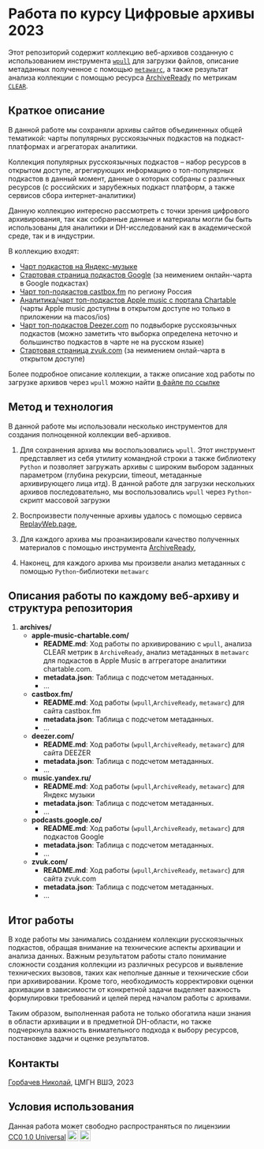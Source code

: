 # Работа по курсу Цифровые архивы 2023

Этот репозиторий содержит коллекцию веб-архивов созданную с использованием инструмента [`wpull`](https://wpull.readthedocs.io/en/master/) для загрузки файлов, описание метаданных полученное с помощью [`metawarc`](https://github.com/datacoon/metawarc), а также результат анализа коллекции с помощью ресурса [ArchiveReady](https://archiveready.com/) по метрикам [`CLEAR`](http://purl.pt/24107/1/iPres2013_PDF/CLEAR%20a%20credible%20method%20to%20evaluate%20website%20archivability.pdf).


## Краткое описание

В данной работе мы сохраняли архивы сайтов объединенных общей тематикой: чарты популярных русскоязычных подкастов на подкаст-платформах и агрегаторах аналитики.

Коллекция популярных русскоязычных подкастов – набор ресурсов в открытом доступе, агрегирующих информацию о топ-популярных подкастов в данный момент, данные о которых собраны с различных ресурсов (с российских и зарубежных подкаст платформ, а также сервисов сбора интернет-аналитики) 

Данную коллекцию интересно рассмотреть с точки зрения цифрового архивирования, так как собранные данные и материалы могли бы быть использованы для аналитики и DH-исследований как в академической среде, так и в индустрии. 

В коллекцию входят:
- [Чарт подкастов на Яндекс-музыке](https://music.yandex.ru/chart/podcasts)
- [Стартовая страница подкастов Google](https://podcasts.google.com/) (за неимением онлайн-чарта в Google подкастах)
- [Чарт топ-подкастов castbox.fm](https://castbox.fm/categories/0?country=ru) по региону Россия
- [Аналитика/чарт топ-подкастов Apple music с портала Chartable](https://chartable.com/charts/itunes/ru-all-podcasts-podcasts) (чарты Apple music доступны в открытом доступе но только в приложении на macos/ios)
- [Чарт топ-подкастов Deezer.com](https://www.deezer.com/en/channels/russian-speaking) по подвыборке русскоязычных подкастов (можно заметить что выборка определена неточно и большинство подкастов в чарте не на русском языке)
- [Стартовая страница zvuk.com](https://zvuk.com/podcasts) (за неимением онлай-чарта в открытом доступе)

Более подробное описание коллекции, а также описание ход работы по загрузке архивов через `wpull` можно найти [в файле по ссылке](https://github.com/n1kg0r/archives) 

## Метод и технология

В данной работе мы использовали несколько инструментов для создания полноценной коллекции веб-архивов.

1. Для сохранения архива мы воспользовались `wpull`. Этот инструмент представляет из себя утилиту командной строки а также библиотеку `Python` и позволяет загружать архивы с широким выбором заданных параметром (глубина рекурсии, timeout, метаданные архивирующего лица итд). В данной работе для загрузки нескольких архивов последовательно, мы воспользовались `wpull` через `Python`-скрипт массовой загрузки

2. Воспроизвести полученные архивы удалось с помощью сервиса [ReplayWeb.page](https://replayweb.page/),

3. Для каждого архива мы проанаизировали качество полученных материалов с помощью инструмента [ArchiveReady](https://archiveready.com/),

4. Наконец, для каждого архива мы произвели анализ метаданных с помощью `Python`-библиотеки `metawarc`


## Описания работы по каждому веб-архиву и структура репозитория
1. **archives/**
   - **apple-music-chartable.com/**
     - **README.md**: Ход работы по архивированию с `wpull`, анализа CLEAR метрик в `ArchiveReady`, анализ метаданных в `metawarc` для подкастов в Apple Music в аггрегаторе аналитики chartable.com.
     - **metadata.json**: Таблица с подсчетом метаданных.
     - ...
   - **castbox.fm/**
     - **README.md**: Ход работы (`wpull`,`ArchiveReady`, `metawarc`) для сайта castbox.fm
     - **metadata.json**: Таблица с подсчетом метаданных.
     - ...
   - **deezer.com/**
     - **README.md**: Ход работы (`wpull`,`ArchiveReady`, `metawarc`) для сайта DEEZER
     - **metadata.json**: Таблица с подсчетом метаданных.
     - ...
   - **music.yandex.ru/**
     - **README.md**: Ход работы (`wpull`,`ArchiveReady`, `metawarc`) для Яндекс музыки
     - **metadata.json**: Таблица с подсчетом метаданных.
     - ...
   - **podcasts.google.co/**
     - **README.md**: Ход работы (`wpull`,`ArchiveReady`, `metawarc`) для подкастов Google
     - **metadata.json**: Таблица с подсчетом метаданных.
     - ...
   - **zvuk.com/**
     - **README.md**: Ход работы (`wpull`,`ArchiveReady`, `metawarc`) для сайта zvuk.com
     - **metadata.json**: Таблица с подсчетом метаданных.
     - ...

## Итог работы
В ходе работы мы занимались созданием коллекции русскоязычных подкастов, обращая внимание на технические аспекты архивации и анализа данных. Важным результатом работы стало понимание сложности создания коллекции из различных ресурсов и выявление технических вызовов, таких как неполные данные и технические сбои при архивировании. Кроме того, необходимость корректировки оценки архивации в зависимости от конкретной задачи выделяет важность формулировки требований и целей перед началом работы с архивами.

Таким образом, выполненная работа не только обогатила наши знания в области архивации и в предметной DH-области, но также подчеркнула важность внимательного подхода к выбору ресурсов, постановке задачи и оценке результатов.

## Контакты
[Горбачев Николай](https://github.com/n1kg0r), 
ЦМГН ВШЭ,
2023

## Условия использования 
<p xmlns:cc="http://creativecommons.org/ns#" >Данная работа может свободно распространяться по лицензиии <a href="http://creativecommons.org/publicdomain/zero/1.0?ref=chooser-v1" target="_blank" rel="license noopener noreferrer" style="display:inline-block;">CC0 1.0 Universal<img style="height:22px!important;margin-left:3px;vertical-align:text-bottom;" src="https://mirrors.creativecommons.org/presskit/icons/cc.svg?ref=chooser-v1"><img style="height:22px!important;margin-left:3px;vertical-align:text-bottom;" src="https://mirrors.creativecommons.org/presskit/icons/zero.svg?ref=chooser-v1"></a></p>
